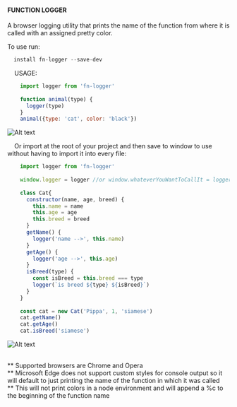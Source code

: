 #### FUNCTION LOGGER
A browser logging utility that prints the name of the function from where it is called with an assigned pretty color.

To use run: <br/>
```javascript
  install fn-logger --save-dev
````

&nbsp;&nbsp;&nbsp;&nbsp;USAGE:
```javascript
    import logger from 'fn-logger'
    
    function animal(type) {
      logger(type)
    }
    animal({type: 'cat', color: 'black'})
```
![Alt text](https://8brpwa-ch3301.files.1drv.com/y3mSYu3ecmkbVsGNRb5x0jv3r_6Fn6U6FtVQe7eYYTUnEpGUXe6gulvjZuLrdCLV82i0jSMDa5gzAG2nw71KQgOBggTGMVUfukO7RMRmeGgr34gTTwE2APKvCQhcMnqa2DNjHhTdsEtFPh7FiH3thefGb1PGYxe2o4qWN9e2YgtsVk?width=458&height=28&cropmode=none)

&nbsp;&nbsp;&nbsp;&nbsp;Or import at the root of your project and then save to window to use without having to import it into every file:

```javascript
    import logger from 'fn-logger'
    
    window.logger = logger //or window.whateverYouWantToCallIt = logger
    
    class Cat{
      constructor(name, age, breed) {
        this.name = name
        this.age = age
        this.breed = breed
      }
      getName() {
        logger('name -->', this.name)
      }
      getAge() {
        logger('age -->', this.age)
      }
      isBreed(type) {
        const isBreed = this.breed === type
        logger(`is breed ${type} ${isBreed}`)
      }
    }
    
    const cat = new Cat('Pippa', 1, 'siamese')
    cat.getName()
    cat.getAge()
    cat.isBreed('siamese')
```
![Alt text](https://6ltqza-ch3301.files.1drv.com/y3mpbnXPxWYfUm1SOm5GsLpjDTZXlR1oSxbqqzNfkSf9UglsUzf-MKf2DDmaVlFeVxxa-xky2ieXegfQxa_yjNK-CusmWSefnll9jg1MzqKzTzT71C9YUP8iNnhGV4bwn-5KakpARRPXI9XH4YB-pMcuZne4aQXhuIRSkYwnckdPeQ?width=411&height=98&cropmode=none)

<br/>
** Supported browsers are Chrome and Opera <br/>
** Microsoft Edge does not support custom styles for console output so it will default to just printing the name of the function in which it was called <br/>
** This will not print colors in a node environment and will append a %c to the beginning of the function name





